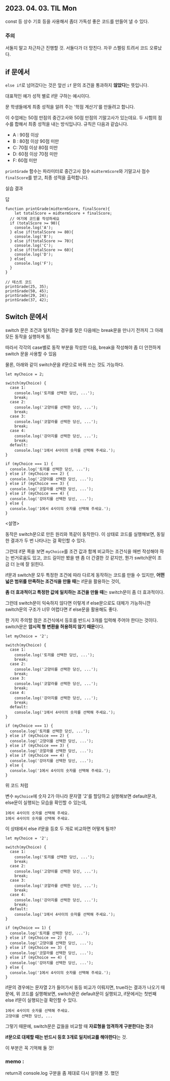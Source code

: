 ## 2023. 04. 03. TIL Mon

const 등 상수 기호 등을 사용해서 좀더 가독성 좋은 코드를 만들어 낼 수 있다. 


### 주의 

서둘지 말고 차근차근 진행할 것. 서둘다가 더 망친다. 자꾸 스펠링 트려서 코드 오류났다. 


## if 문에서

```else if```로 넘어갔다는 것은 앞선 ```if``` 문의 조건을 통과하지 **않았다**는 뜻입니다. 

대표적인 예가 성적 별로 if문 구하는 예시이다.


문
학생들에게 최종 성적을 알려 주는 '학점 계산기'를 만들려고 합니다.

이 수업에는 50점 만점의 중간고사와 50점 만점의 기말고사가 있는데요. 두 시험의 점수를 합해서 최종 성적을 내는 방식입니다. 규칙은 다음과 같습니다.

 * A : 90점 이상
 * B : 80점 이상 90점 미만
 * C: 70점 이상 80점 미만
 * D: 60점 이상 70점 미만
 * F: 60점 미만

```printGrade``` 함수는 파라미터로 중간고사 점수 ```midtermScore```와 기말고사 점수 ```finalScore```를 받고, 최종 성적을 출력합니다.

실습 결과


답
```
function printGrade(midtermScore, finalScore){
	let totalScore = midtermScore + finalScore;
  // 여기에 코드를 작성하세요
  if (totalScore >= 90){
    console.log('A');
  } else if(totalScore >= 80){
    console.log('B');
  } else if(totalScore >= 70){
    console.log('C');
  } else if(totalScore >= 60){
    console.log('D');
  } else{
    console.log('F');
  }
}

// 테스트 코드
printGrade(25, 35);
printGrade(50, 45);
printGrade(29, 24);
printGrade(37, 42);

```


## Switch 문에서

switch 문은 조건과 일치하는 경우를 찾은 다음에는 break문을 만나기 전까지 그 아래 모든 동작을 실행하게 됨. 

따라서 각각의 case별로 동작 부분을 작성한 다음, break을 작성해야 좀 더 안전하게 switch 문을 사용할 수 있음 

물론, 아래와 같이  switch문을 if문으로 바꿔 쓰는 것도 가능하다. 
```
let myChoice = 2;

switch(myChoice) {
  case 1:
    console.log('토끼를 선택한 당신, ...');
    break;
  case 2:
    console.log('고양이를 선택한 당신, ...');
    break;
  case 3:
    console.log('코알라를 선택한 당신, ...');
    break;
  case 4:
    console.log('강아지를 선택한 당신, ...');
    break;
  default:
    console.log('1에서 4사이의 숫자를 선택해 주세요.'); 
}

if (myChoice === 1) {
  console.log('토끼를 선택한 당신, ...');
} else if (myChoice === 2) {
  console.log('고양이를 선택한 당신, ...');
} else if (myChoice === 3) {
  console.log('코알라를 선택한 당신, ...');
} else if (myChoice === 4) {
  console.log('강아지를 선택한 당신, ...');
} else {
  console.log('1에서 4사이의 숫자를 선택해 주세요.');
}
```
<설명>

동작은 switch문으로 만든 원리와 똑같이 동작한다. 이 상태로 코드를 실행해보면, 동일한 결과가 두 번 나타나는 걸 확인할 수 있다.

그런데 if문 쪽을 보면 ```myChoice```를 조건 값과 함께 비교하는 조건식을 매번 작성해야 하는 번거로움도 있고, 코드 길이만 봤을 땐 좀 더 간결한 것 같지만, 뭔가 switch문이 조금 더 눈에 잘 읽힌다.

if문과 switch문 모두 특정한 조건에 따라 다르게 동작하는 코드를 만들 수 있지만, **어떤 넓은 범위를 만족하는 조건식을 만들 때**는 if문을 활용하는 것이,

**좀 더 효과적이고 특정한 값에 일치하는 조건을 만들 때**는 switch문이 좀 더 효과적이다.

그런데 switch문이 익숙하지 않다면 이렇게 if else문으로도 대체가 가능하니깐 switch문의 구조가 너무 어렵다면 if else문을 활용해도 좋다.

한 가지 주의할 점은 조건식에서 등호를 반드시 3개를 입력해 주어야 한다는 것이다. switch문은 **암시적 형 변환을 허용하지 않기 때문**이다.

```
let myChoice = '2';

switch(myChoice) {
  case 1:
    console.log('토끼를 선택한 당신, ...');
    break;
  case 2:
    console.log('고양이를 선택한 당신, ...');
    break;
  case 3:
    console.log('코알라를 선택한 당신, ...');
    break;
  case 4:
    console.log('강아지를 선택한 당신, ...');
    break;
  default:
    console.log('1에서 4사이의 숫자를 선택해 주세요.'); 
}

if (myChoice === 1) {
  console.log('토끼를 선택한 당신, ...');
} else if (myChoice === 2) {
  console.log('고양이를 선택한 당신, ...');
} else if (myChoice === 3) {
  console.log('코알라를 선택한 당신, ...');
} else if (myChoice === 4) {
  console.log('강아지를 선택한 당신, ...');
} else {
  console.log('1에서 4사이의 숫자를 선택해 주세요.');
}
```
위 코드 처럼

변수 ```myChoice```에 숫자 2가 아니라 문자열 '2'를 할당하고 실행해보면 default문과, else문이 실행되는 모습을 확인할 수 있는데,

```
1에서 4사이의 숫자를 선택해 주세요.
1에서 4사이의 숫자를 선택해 주세요.
```

이 상태에서 else if문을 등호 두 개로 비교하면 어떻게 될까?

```
let myChoice = '2';

switch(myChoice) {
  case 1:
    console.log('토끼를 선택한 당신, ...');
    break;
  case 2:
    console.log('고양이를 선택한 당신, ...');
    break;
  case 3:
    console.log('코알라를 선택한 당신, ...');
    break;
  case 4:
    console.log('강아지를 선택한 당신, ...');
    break;
  default:
    console.log('1에서 4사이의 숫자를 선택해 주세요.'); 
}

if (myChoice == 1) {
  console.log('토끼를 선택한 당신, ...');
} else if (myChoice == 2) {
  console.log('고양이를 선택한 당신, ...');
} else if (myChoice == 3) {
  console.log('코알라를 선택한 당신, ...');
} else if (myChoice == 4) {
  console.log('강아지를 선택한 당신, ...');
} else {
  console.log('1에서 4사이의 숫자를 선택해 주세요.');
}
```

if문의 경우에는 문자열 2가 들어가서 동등 비교가 이뤄지면, true라는 결과가 나오기 때문에, 위 코드를 실행해보면, switch문은 default문이 실행되고, if문에서는 첫번째 else if문이 실행되는걸 확인할 수 있다.

```
1에서 4사이의 숫자를 선택해 주세요.
고양이를 선택한 당신, ...
```

그렇기 때문에, switch문은 값들을 비교할 때 **자료형을 엄격하게 구분한다는 것**과

**if문으로 대체할 때는 반드시 등호 3개로 일치비교를 해야한다**는 것.

이 부분은 꼭 기억해 둘 것!

### memo :
return과 console.log 구분을 좀 제대로 다시 알아볼 것. 했던 

